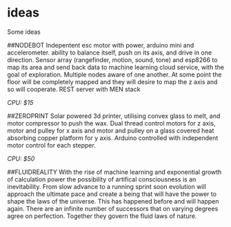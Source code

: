 # ideas
Some ideas

##NODEBOT
Indepentent esc motor with power, arduino mini and accelerometer. ability to balance itself, push on its axis, and drive in one direction. Sensor array (rangefinder, motion, sound, tone) and esp8266 to map its area and send back data to machine learning cloud service, with the goal of exploration. Multiple nodes aware of one another.  At some point the floor will be completely mapped and they will desire to map the z axis and so will cooperate. REST server with MEN stack 

*CPU: $15*


##ZEROPRINT
Solar powered 3d printer, utilising convex glass to melt, and motor compressor to push the wax. Dual thread control motors for z axis, motor and pulley for x axis and motor and pulley on a glass covered heat absorbing copper platform for y axis. Arduino controlled with independent motor control for each stepper.

*CPU: $50*

##FLUIDREALITY
With the rise of machine learning and exponential growth of calculation power the possibility of artifical consciousness is an inevitability. From slow advance to a running sprint soon evolution will approach the ultimate pace and create a being that will have the power to shape the laws of the universe. This has happened before and will happen again. There are an infinite number of successors that on varying degrees agree on perfection. Together they govern the fluid laws of nature.


